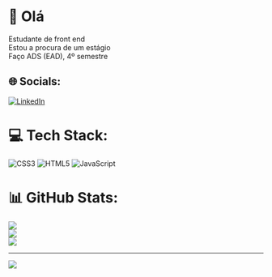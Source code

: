 # 💫 Olá
Estudante de front end<br>Estou a procura de um estágio<br>Faço ADS (EAD),  4º semestre


## 🌐 Socials:
[![LinkedIn](https://img.shields.io/badge/LinkedIn-%230077B5.svg?logo=linkedin&logoColor=white)](https://linkedin.com/in/https://www.linkedin.com/in/gabriel-geraldo) 

# 💻 Tech Stack:
![CSS3](https://img.shields.io/badge/css3-%231572B6.svg?style=for-the-badge&logo=css3&logoColor=white) ![HTML5](https://img.shields.io/badge/html5-%23E34F26.svg?style=for-the-badge&logo=html5&logoColor=white) ![JavaScript](https://img.shields.io/badge/javascript-%23323330.svg?style=for-the-badge&logo=javascript&logoColor=%23F7DF1E)
# 📊 GitHub Stats:
![](https://github-readme-stats.vercel.app/api?username=GabrielGeraldo99&theme=vue-dark&hide_border=false&include_all_commits=false&count_private=false)<br/>
![](https://github-readme-streak-stats.herokuapp.com/?user=GabrielGeraldo99&theme=vue-dark&hide_border=false)<br/>
![](https://github-readme-stats.vercel.app/api/top-langs/?username=GabrielGeraldo99&theme=vue-dark&hide_border=false&include_all_commits=false&count_private=false&layout=compact)

---
[![](https://visitcount.itsvg.in/api?id=GabrielGeraldo99&icon=0&color=0)](https://visitcount.itsvg.in)

<!-- Proudly created with GPRM ( https://gprm.itsvg.in ) -->
